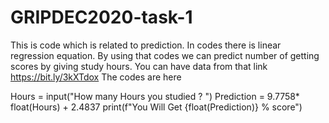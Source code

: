 # GRIPDEC2020-task-1
This is code which is related to prediction. In codes there is linear regression equation. By using that codes we can predict number of getting scores by giving study hours. 
You can have data from that link  https://bit.ly/3kXTdox
 The codes are here
 
Hours = input("How many Hours you studied ? ")
Prediction = 9.7758* float(Hours) + 2.4837
print(f"You Will Get {float(Prediction)} % score")

